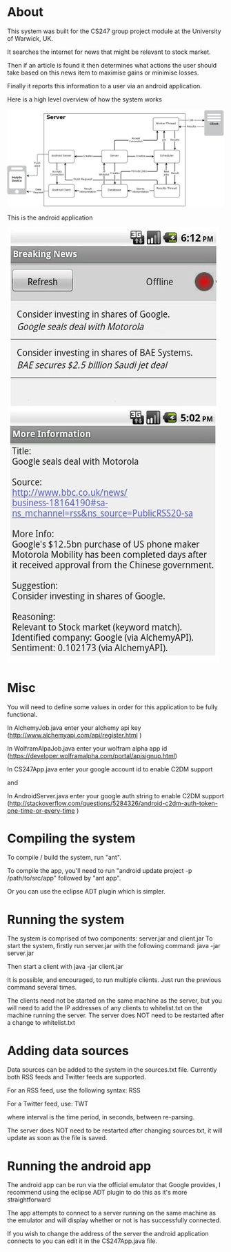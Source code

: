 About
=====

This system was built for the CS247 group project module at the University of Warwick, UK.

It searches the internet for news that might be relevant to stock market.

Then if an article is found it then determines what actions the user should take based on this news item to maximise gains or minimise losses. 

Finally it reports this information to a user via an android application.

Here is a high level overview of how the system works

![Overview](https://github.com/AaronKalair/CS247/raw/master/overview.jpg)



This is the android application

![Android](https://github.com/AaronKalair/CS247/raw/master/android.jpg)


Misc
====
You will need to define some values in order for this application to be fully functional.

In AlchemyJob.java enter your alchemy api key (http://www.alchemyapi.com/api/register.html )

In WolframAlpaJob.java enter your wolfram alpha app id (https://developer.wolframalpha.com/portal/apisignup.html)

In CS247App.java enter your google account id to enable C2DM support

and

In AndroidServer.java enter your google auth string to enable C2DM support (http://stackoverflow.com/questions/5284326/android-c2dm-auth-token-one-time-or-every-time )


Compiling the system
====================

To compile / build the system, run "ant".

To compile the app, you'll need to run 
"android update project -p /path/to/src/app"
followed by "ant app".

Or you can use the eclipse ADT plugin which is simpler.


Running the system
==================

The system is comprised of two components: server.jar and client.jar
To start the system, firstly run server.jar with the following command:
	java -jar server.jar

Then start a client with
	java -jar client.jar

It is possible, and encouraged, to run multiple clients. Just run the previous
command several times.

The clients need not be started on the same machine as the server, but you will
need to add the IP addresses of any clients to whitelist.txt on the machine
running the server. The server does NOT need to be restarted after a change to
whitelist.txt


Adding data sources
===================

Data sources can be added to the system in the sources.txt file.
Currently both RSS feeds and Twitter feeds are supported.

For an RSS feed, use the following syntax:
RSS <interval> <url>

For a Twitter feed, use:
TWT <interval> <twitter username>

where interval is the time period, in seconds, between re-parsing.

The server does NOT need to be restarted after changing sources.txt, it will
update as soon as the file is saved.


Running the android app
=======================

The android app can be run via the official emulator that Google provides,
I recommend using the eclipse ADT plugin to do this as it's more straightforward

The app attempts to connect to a server running on the same machine as the
emulator and will display whether or not is has successfully connected.

If you wish to change the address of the server the android application connects to you can edit it in the CS247App.java file.

